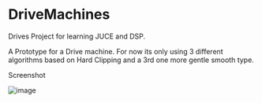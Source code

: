 # DriveMachines
Drives Project for learning JUCE and DSP.

A Prototype for a Drive machine. For now its only using 3 different algorithms based on Hard Clipping and a 3rd one more gentle smooth type.

Screenshot

![image](https://user-images.githubusercontent.com/47369686/54446982-25d97c80-4740-11e9-9786-1dc4caedb593.png)

